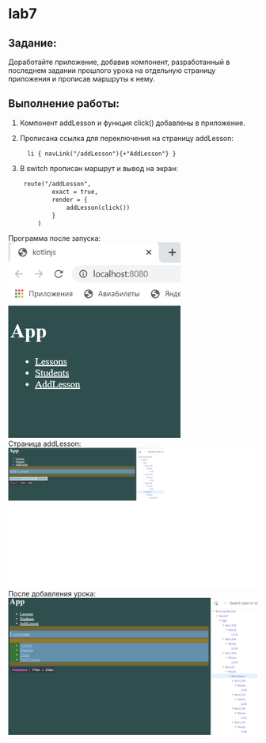 # lab7
## Задание: <br>
Доработайте приложение, добавив компонент, разработанный в последнем задании прошлого урока на отдельную страницу приложения и прописав маршруты к нему.<br>
## Выполнение работы: <br>
1. Компонент addLesson и функция click() добавлены в приложение.<br>
2. Прописана ссылка для переключения на страницу addLesson:<br>
        
         li { navLink("/addLesson"){+"AddLesson"} }
         
3. В switch прописан маршрут и вывод на экран:<br>
        
        route("/addLesson",
                exact = true,
                render = {
                    addLesson(click())
                }
            )
            
  Программа после запуска: <br>
  ![](/screen7/запуск.png)<br>
  Страница addLesson:<br>
  ![](/screen7/addLesson.png)<br>
  После добавления урока:<br>
  ![](/screen7/проверка.png)<br>
